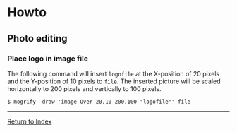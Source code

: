 # Howto

## Photo editing

### Place logo in image file

The following command will insert `logofile`  at the X-position of 20 pixels and the Y-position of 10 pixels to `file`. The inserted picture will be scaled horizontally to 200 pixels and vertically to 100 pixels.

```console
$ mogrify -draw 'image Over 20,10 200,100 "logofile"' file
```

---
[Return to Index](../README.md)
